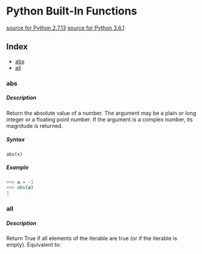 # Python Built-In Functions

[source for Python 2.7.13](https://docs.python.org/2/library/functions.html)
[source for Python 3.6.1](https://docs.python.org/3/library/functions.html)

## Index

- [abs](#abs)
- [all](#all)



### abs

##### Description

Return the absolute value of a number. The argument may be a plain or long integer or a floating point number. If the argument is a complex number, its magnitude is returned.

##### Syntax
```
abs(x)
```

##### Example

```python
>>> a = -1
>>> abs(a)
1
```

### all

##### Description

Return True if all elements of the iterable are true (or if the iterable is empty). Equivalent to: